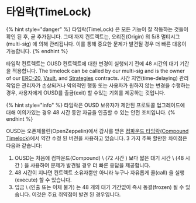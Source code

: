 # 타임락(TimeLock)

{% hint style="danger" %}
타임락(TimeLock) 은 모든 기능이 잘 작동하는 것들이 확인 된 후, 곧 추가됩니다. 그때 까지 컨트렉트는, 오리진(Origin) 의 5/8 멀티시그(multi-sig) 에 의해 관리됩니다. 이를 통해 중요한 문제가 발견될 경우 더 빠른 대응이 가능합니다.
{% endhint %}

타임락 컨트렉트는 OUSD 컨트렉트에 대한 변경이 실행되기 전에 48 시간의 대기 기간을 적용합니다. The timelock can be called by our multi-sig and is the owner of our [ERC-20](../erc-20.md), [Vault](vault.md), and [Strategies](strategies.md) contracts. 시간 지연(time-delaying) 관리 작업은 관리자가 손상되거나 악의적인 행동 또는 사용자가 원하지 않는 변경을 수행하는 경우, 사용자에게 OUSD를 출금(exit) 할 수있는 기회를 제공하는 것입니다.

{% hint style="info" %}
타임락은 OUSD 보유자가 제안된 프로토콜 업그레이드에 대해 이의가있는 경우 48 시간 동안 자금을 인출할 수 있는 안전 조치입니다.
{% endhint %}

OUSD는 오픈제플린(OpenZeppelin)</a>에서
감사를 받은 [컴파운드 타임락(Compound Timelock)](https://compound.finance/docs/governance)에서 약간 수정 된 버전을 사용하고 있습니다. 3 가지 주목 할만한 차이점은 다음과 같습니다:</p> 

1. OUSD는 처음에 컴파운드(Compound) \ (72 시간 \) 보다 짧은 대기 시간 \ (48 시간 \) 을 사용하여 문제가 발견될 경우 더 빠른 응답을 제공합니다. 
2. 48 시간이 지나면 컨트렉트 소유자뿐만 아니라 누구나 자유롭게 콜(call) 을 실행(execute) 할 수 있습니다.
3. 입금 \ (인출 또는 이체 불가) 는 48 개의 대기 기간없이 즉시 동결(frozen) 될 수 있습니다. 이것은 주요 취약점이 발견 된 경우입니다.





